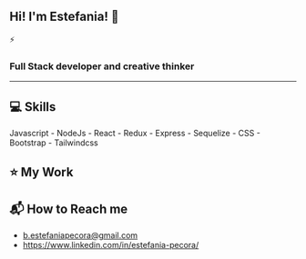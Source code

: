 
## Hi! I'm Estefania! :rocket:
:zap:


### Full Stack developer and creative thinker
- - -
## :computer: Skills
Javascript - NodeJs - React - Redux - Express - Sequelize - CSS - Bootstrap - Tailwindcss

## :star: My Work


## :mailbox_with_mail: How to Reach me
- b.estefaniapecora@gmail.com
- https://www.linkedin.com/in/estefania-pecora/






